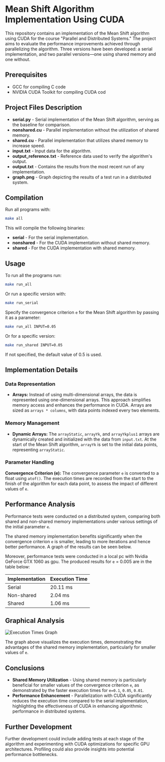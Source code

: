 # Mean Shift Algorithm Implementation Using CUDA

This repository contains an implementation of the Mean Shift algorithm using CUDA for the course "Parallel and Distributed Systems." The project aims to evaluate the performance improvements achieved through parallelizing the algorithm. Three versions have been developed: a serial implementation, and two parallel versions—one using shared memory and one without.

## Prerequisites

- GCC for compiling C code
- NVIDIA CUDA Toolkit for compiling CUDA cod

## Project Files Description

- __serial.py__ - Serial implementation of the Mean Shift algorithm, serving as the baseline for comparison.
- __nonshared.cu__ - Parallel implementation without the utilization of shared memory.
- __shared.cu__ - Parallel implementation that utilizes shared memory to increase speed.
- __input.txt__ - Input data for the algorithm.
- __output_reference.txt__ - Reference data used to verify the algorithm's output.
- __output.txt__ - Contains the results from the most recent run of any implementation.
- __graph.png__ - Graph depicting the results of a test run in a distributed system.

## Compilation

Run all programs with:
```bash
make all
```

This will compile the following binaries:

- __serial__ - For the serial implementation.
- __nonshared__ - For the CUDA implementation without shared memory.
- __shared__ - For the CUDA implementation with shared memory.

## Usage

To run all the programs run:
```bash
make run_all
```
Or run a specific version with:
```bash
make run_serial 
```
Specify the convergence criterion `e` for the Mean Shift algorithm by passing it as a parameter:
```bash
make run_all INPUT=0.05
```
Or for a specific version:
```bash
make run_shared INPUT=0.05
```
If not specified, the default value of 0.5 is used.

## Implementation Details

### Data Representation
- **Arrays:** Instead of using multi-dimensional arrays, the data is represented using one-dimensional arrays. This approach simplifies memory access and enhances the performance in CUDA. Arrays are sized as `arrays * columns`, with data points indexed every two elements.

### Memory Management
- **Dynamic Arrays:** The `arrayStatic`, `arrayYk`, and `arrayYkplus1` arrays are dynamically created and initialized with the data from `input.txt`. At the start of the Mean Shift algorithm, `arrayYk` is set to the initial data points, representing `arrayStatic`.

### Parameter Handling
**Convergence Criterion (e):** The convergence parameter `e` is converted to a float using `atof()`. The execution times are recorded from the start to the finish of the algorithm for each data point, to assess the impact of different values of `e`.

## Performance Analysis

Performance tests were conducted on a distributed system, comparing both shared and non-shared memory implementations under various settings of the initial parameter `e`.

The shared memory implementation benefits significantly when the convergence criterion `e` is smaller, leading to more iterations and hence better performance. A graph of the results can be seen below.

Moreover, performance tests were conducted in a local pc with Nvidia GeForce GTX 1060 as gpu. The produced results for `e` = 0.005 are in the table below:

| Implementation | Execution Time |
|----------------|----------------|
| Serial         | 20.11 ms       |
| Non-shared     | 2.04 ms        |
| Shared         | 1.06 ms        |

## Graphical Analysis

![Execution Times Graph](https://github.com/giannis-mel/Parallel-and-Destributed-Systems/blob/master/Mean%20Shift%20algorithm%20implementation%20using%20CUDA/graph.png)

The graph above visualizes the execution times, demonstrating the advantages of the shared memory implementation, particularly for smaller values of `e`.

## Conclusions

- **Shared Memory Utilization** - Using shared memory is particularly beneficial for smaller values of the convergence criterion `e`, as demonstrated by the faster execution times for `e=0.1`, `0.05`, `0.01`.
- **Performance Enhancement** - Parallelization with CUDA significantly reduces the execution time compared to the serial implementation, highlighting the effectiveness of CUDA in enhancing algorithmic performance in distributed systems.

## Further Development

Further development could include adding tests at each stage of the algorithm and experimenting with CUDA optimizations for specific GPU architectures. Profiling could also provide insights into potential performance bottlenecks.
